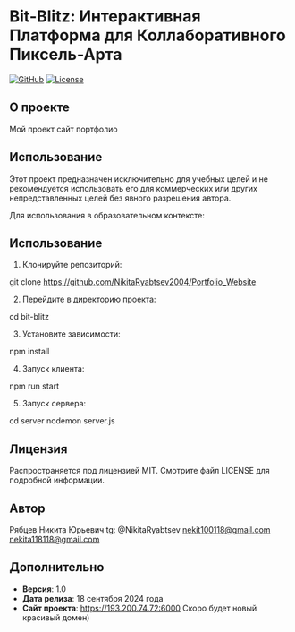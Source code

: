 # Bit-Blitz: Интерактивная Платформа для Коллаборативного Пиксель-Арта

[![GitHub](https://img.shields.io/badge/GitHub-Link-blue.svg)](https://github.com/NikitaRyabtsev2004/Portfolio_Website)
[![License](https://img.shields.io/badge/License-MIT-yellow.svg)](LICENSE)

## О проекте

Мой проект сайт портфолио

## Использование

Этот проект предназначен исключительно для учебных целей и не рекомендуется использовать его для коммерческих или других непредставленных целей без явного разрешения автора.

Для использования в образовательном контексте:

## Использование

1. Клонируйте репозиторий:

git clone https://github.com/NikitaRyabtsev2004/Portfolio_Website

2. Перейдите в директорию проекта:

cd bit-blitz

3. Установите зависимости:

npm install

4. Запуск клиента:

npm run start

5. Запуск сервера:

cd server
nodemon server.js

## Лицензия

Распространяется под лицензией MIT. Смотрите файл LICENSE для подробной информации.

## Автор

Рябцев Никита Юрьевич
tg: @NikitaRyabtsev
nekit100118@gmail.com
nekita118118@gmail.com

## Дополнительно

- **Версия**: 1.0
- **Дата релиза**: 18 сентября 2024 года
- **Сайт проекта**: https://193.200.74.72:6000 Скоро будет новый красивый домен)
